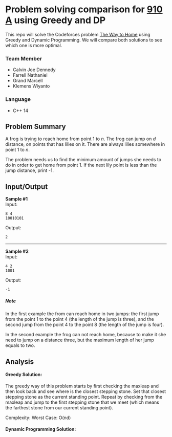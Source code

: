 # Problem solving comparison for [910 A](https://codeforces.com/contest/910/problem/A) using Greedy and DP  
This repo will solve the Codeforces problem [The Way to Home](https://codeforces.com/problemset/problem/910/A) using Greedy and Dynamic Programming. We will compare both solutions to see which one is more optimal.

### Team Member
- Calvin Joe Dennedy
- Farrell Nathaniel
- Grand Marcell
- Klemens Wiyanto

### Language
- C++ 14

## Problem Summary 
A frog is trying to reach home from point 1 to *n*. The frog can jump on *d* distance, on points that has lilies on it. There are always lilies somewhere in point 1 to *n*.

The problem needs us to find the minimum amount of jumps she needs to do in order to get home from point 1. If the next lily point is less than the jump distance, print -1.

## Input/Output
**Sample #1**  
Input:
```
8 4
10010101
```
Output:
```
2
```

---
**Sample #2**  
Input:
```
4 2
1001
```
Output:
```
-1
```

##### Note  
In the first example the from can reach home in two jumps: the first jump from the point 1 to the point 4 (the length of the jump is three), and the second jump from the point 4 to the point 8 (the length of the jump is four).

In the second example the frog can not reach home, because to make it she need to jump on a distance three, but the maximum length of her jump equals to two.

## Analysis  
#### Greedy Solution:  
The greedy way of this problem starts by first checking the maxleap and then look back and see where is the closest stepping stone. Set that closest stepping stone as the current standing point. Repeat by checking from the maxleap and jump to the first stepping stone that we meet (which means the farthest stone from our current standing point).

Complexity: Worst Case: O(nd)

#### Dynamic Programming Solution:

